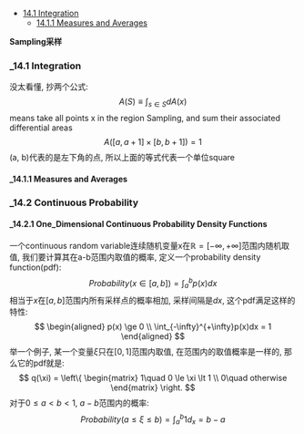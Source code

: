 <!-- TOC -->

- [14.1 Integration](#141-integration)
  - [14.1.1 Measures and Averages](#1411-measures-and-averages)

<!-- /TOC -->

**Sampling采样**

<a id="markdown-141-integration" name="141-integration"></a>
### _14.1 Integration

没太看懂, 抄两个公式:
$$A(S) \equiv \int_{s\in S}dA(x) $$
means take all points x in the region Sampling, and sum their associated differential areas  
$$A([a, a+1]\times[b, b+1]) = 1$$
(a, b)代表的是左下角的点, 所以上面的等式代表一个单位square

<a id="markdown-1411-measures-and-averages" name="1411-measures-and-averages"></a>
#### _14.1.1 Measures and Averages


### _14.2 Continuous Probability

#### _14.2.1 One_Dimensional Continuous Probability Density Functions

一个continuous random variable连续随机变量x在$\mathbb{R}=[-\infty, +\infty]$范围内随机取值, 我们要计算其在a-b范围内取值的概率, 定义一个probability density function(pdf):
$$Probability(x\in[a, b]) = \int_a^bp(x)dx$$
相当于$x$在$[a,b]$范围内所有采样点的概率相加, 采样间隔是$dx$, 这个pdf满足这样的特性:
$$
\begin{aligned}
p(x) \ge 0 \\
\int_{-\infty}^{+\infty}p(x)dx = 1
\end{aligned}
$$
举一个例子, 某一个变量$\xi$只在$[0, 1]$范围内取值, 在范围内的取值概率是一样的, 那么它的pdf就是:
$$
q(\xi) = \left\{
  \begin{matrix}
  1\quad 0 \le \xi \lt 1 \\
  0\quad otherwise
  \end{matrix}
\right.
$$
对于$0\le a \lt b \lt 1$, $a-b$范围内的概率:
$$Probability(a\le\xi\le b) = \int_a^b1d_x = b - a$$